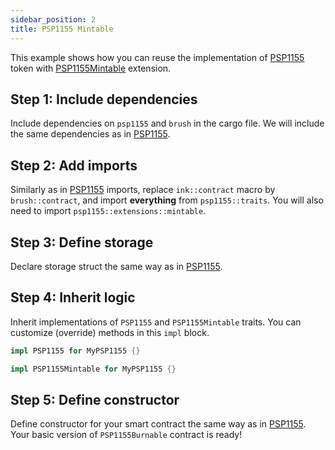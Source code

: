```yaml
---
sidebar_position: 2
title: PSP1155 Mintable
---
```


This example shows how you can reuse the implementation of [PSP1155](https://github.com/Supercolony-net/openbrush-contracts/tree/main/contracts/token/psp1155) token with [PSP1155Mintable](https://github.com/Supercolony-net/openbrush-contracts/tree/main/contracts/token/psp1155/src/extensions/mintable.rs) extension.

## Step 1: Include dependencies

Include dependencies on `psp1155` and `brush` in the cargo file. We will include the same dependencies as in [PSP1155](/smart-contracts/PSP1155/psp1155).

## Step 2: Add imports

Similarly as in [PSP1155](/smart-contracts/PSP1155/psp1155) imports, replace `ink::contract` macro by `brush::contract`, and import **everything** from `psp1155::traits`. You will also need to import `psp1155::extensions::mintable`.

## Step 3: Define storage

Declare storage struct the same way as in [PSP1155](/smart-contracts/PSP1155/psp1155).

## Step 4: Inherit logic

Inherit implementations of `PSP1155` and `PSP1155Mintable` traits. You can customize (override) methods in this `impl` block.

```rust
impl PSP1155 for MyPSP1155 {}

impl PSP1155Mintable for MyPSP1155 {}
```

## Step 5: Define constructor

Define constructor for your smart contract the same way as in [PSP1155](/smart-contracts/PSP1155/psp1155). Your basic version of `PSP1155Burnable` contract is ready!
